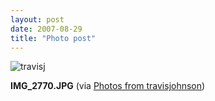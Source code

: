 ```yaml
---
layout: post
date: 2007-08-29
title: "Photo post"
---
```

![travisj](/images/8292918910d62323ef682f2a5bf0fc2811058dce90b72ef652af6d059fd7f02a.jpg)

<b>IMG_2770.JPG</b> (via <a href="http://www.flickr.com/photos/travisjohnson/1263308697/">Photos from travisjohnson</a>)